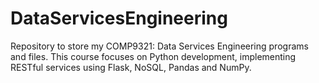 # DataServicesEngineering


Repository to store my COMP9321: Data Services Engineering programs and files. This course focuses on Python development, implementing RESTful services using Flask, NoSQL, Pandas and NumPy.